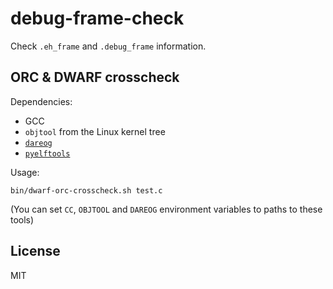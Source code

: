 # debug-frame-check

Check `.eh_frame` and `.debug_frame` information.

## ORC & DWARF crosscheck

Dependencies:
* GCC
* `objtool` from the Linux kernel tree
* [`dareog`](https://github.com/emersion/dareog)
* [`pyelftools`](https://github.com/eliben/pyelftools)

Usage:

```shell
bin/dwarf-orc-crosscheck.sh test.c
```

(You can set `CC`, `OBJTOOL` and `DAREOG` environment variables to paths to
these tools)

## License

MIT
